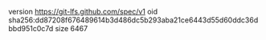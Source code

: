 version https://git-lfs.github.com/spec/v1
oid sha256:dd87208f676489614b3d486dc5b293aba21ce6443d55d60ddc36dbbd951c0c7d
size 6467
